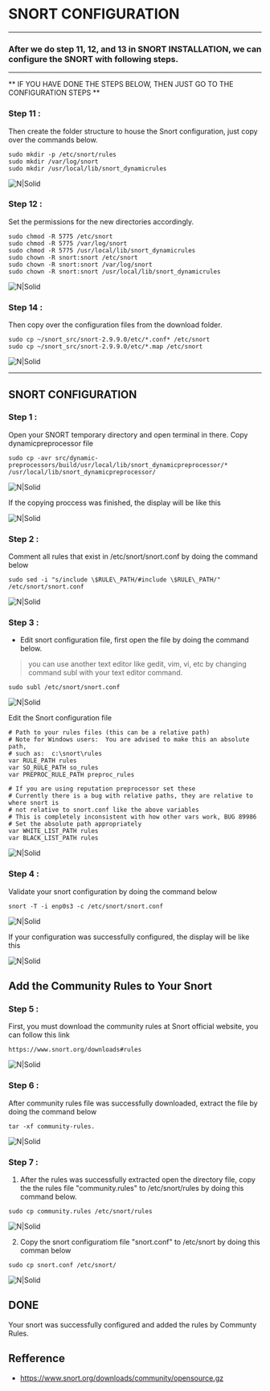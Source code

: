 # SNORT CONFIGURATION
-----

### After we do step 11, 12, and 13 in SNORT INSTALLATION, we can configure the SNORT with following steps.


-----
**
IF YOU HAVE DONE THE STEPS BELOW, THEN JUST GO TO THE CONFIGURATION STEPS
**


### Step 11 : 
Then create the folder structure to house the Snort configuration, just copy over the commands below.

```
sudo mkdir -p /etc/snort/rules
sudo mkdir /var/log/snort
sudo mkdir /usr/local/lib/snort_dynamicrules
```
![N|Solid](https://raw.githubusercontent.com/sani9050/PKSJ/master/Tugas_Final/Tugas_Bonus/img_snort_install/snort_install_17.png)

### Step 12 : 
Set the permissions for the new directories accordingly.

```
sudo chmod -R 5775 /etc/snort
sudo chmod -R 5775 /var/log/snort
sudo chmod -R 5775 /usr/local/lib/snort_dynamicrules
sudo chown -R snort:snort /etc/snort
sudo chown -R snort:snort /var/log/snort
sudo chown -R snort:snort /usr/local/lib/snort_dynamicrules
```

![N|Solid](https://raw.githubusercontent.com/sani9050/PKSJ/master/Tugas_Final/Tugas_Bonus/img_snort_install/snort_install_18.png)

### Step 14 : 
Then copy over the configuration files from the download folder.

```
sudo cp ~/snort_src/snort-2.9.9.0/etc/*.conf* /etc/snort
sudo cp ~/snort_src/snort-2.9.9.0/etc/*.map /etc/snort
```

![N|Solid](https://raw.githubusercontent.com/sani9050/PKSJ/master/Tugas_Final/Tugas_Bonus/img_snort_install/snort_install_20.png)

-----

## SNORT CONFIGURATION


### Step 1 : 

Open your SNORT temporary directory and open terminal in there.
Copy dynamicpreprocessor file

```
sudo cp -avr src/dynamic-preprocessors/build/usr/local/lib/snort_dynamicpreprocessor/* /usr/local/lib/snort_dynamicpreprocessor/
```

![N|Solid](https://raw.githubusercontent.com/sani9050/PKSJ/master/Tugas_Final/Tugas_Bonus/img_snort_config/snort_config_2.png)

If the copying proccess was finished, the display will be like this

![N|Solid](https://raw.githubusercontent.com/sani9050/PKSJ/master/Tugas_Final/Tugas_Bonus/img_snort_config/snort_config_3.png)

### Step 2 : 
Comment all rules that exist in /etc/snort/snort.conf by doing the command below

```
sudo sed -i "s/include \$RULE\_PATH/#include \$RULE\_PATH/" /etc/snort/snort.conf
```

![N|Solid](https://raw.githubusercontent.com/sani9050/PKSJ/master/Tugas_Final/Tugas_Bonus/img_snort_config/snort_config_4.png)

### Step 3 : 
* Edit snort configuration file, first open the file by doing the command below.
> you can use another text editor like gedit, vim, vi, etc by changing command subl with your text editor command.

```
sudo subl /etc/snort/snort.conf
```

![N|Solid](https://raw.githubusercontent.com/sani9050/PKSJ/master/Tugas_Final/Tugas_Bonus/img_snort_config/snort_config_5.png)


Edit the Snort configuration file

```
# Path to your rules files (this can be a relative path)
# Note for Windows users:  You are advised to make this an absolute path,
# such as:  c:\snort\rules
var RULE_PATH rules
var SO_RULE_PATH so_rules
var PREPROC_RULE_PATH preproc_rules

# If you are using reputation preprocessor set these
# Currently there is a bug with relative paths, they are relative to where snort is
# not relative to snort.conf like the above variables
# This is completely inconsistent with how other vars work, BUG 89986
# Set the absolute path appropriately
var WHITE_LIST_PATH rules
var BLACK_LIST_PATH rules

```

![N|Solid](https://raw.githubusercontent.com/sani9050/PKSJ/master/Tugas_Final/Tugas_Bonus/img_snort_config/snort_config_6.png)


### Step 4 : 
Validate your snort configuration by doing the command below

```
snort -T -i enp0s3 -c /etc/snort/snort.conf
```

![N|Solid](https://raw.githubusercontent.com/sani9050/PKSJ/master/Tugas_Final/Tugas_Bonus/img_snort_config/snort_config_7.png)

If your configuration was successfully configured, the display will be like this

![N|Solid](https://raw.githubusercontent.com/sani9050/PKSJ/master/Tugas_Final/Tugas_Bonus/img_snort_config/snort_config_8.png)



## Add the Community Rules to Your Snort


### Step 5 :
First, you must download the community rules at Snort official website, you can follow this link

```
https://www.snort.org/downloads#rules
```

![N|Solid](https://raw.githubusercontent.com/sani9050/PKSJ/master/Tugas_Final/Tugas_Bonus/img_snort_config/snort_config_9.png)


### Step 6 :
After community rules file was successfully downloaded, extract the file by doing the command below

```
tar -xf community-rules.   
```

![N|Solid](https://raw.githubusercontent.com/sani9050/PKSJ/master/Tugas_Final/Tugas_Bonus/img_snort_config/snort_config_11.png)


### Step 7 :
1. After the rules was successfully extracted open the directory file, copy the the rules file "community.rules" to /etc/snort/rules by doing this command below.

```
sudo cp community.rules /etc/snort/rules
```

![N|Solid](https://raw.githubusercontent.com/sani9050/PKSJ/master/Tugas_Final/Tugas_Bonus/img_snort_config/snort_config_10.png)

2. Copy the snort configuratiom file "snort.conf" to /etc/snort by doing this comman below

```
sudo cp snort.conf /etc/snort/
```

![N|Solid](https://raw.githubusercontent.com/sani9050/PKSJ/master/Tugas_Final/Tugas_Bonus/img_snort_config/snort_config_12.png)


## DONE
Your snort was successfully configured and added the rules by Communty Rules.


## Refference

* https://www.snort.org/downloads/community/opensource.gz